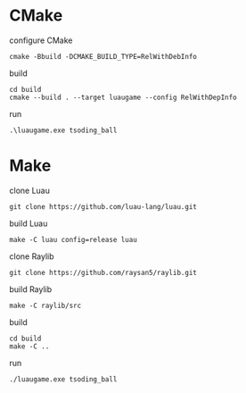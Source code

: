 # CMake
configure CMake
```
cmake -Bbuild -DCMAKE_BUILD_TYPE=RelWithDebInfo
```
build
```
cd build 
cmake --build . --target luaugame --config RelWithDepInfo
```
run
```
.\luaugame.exe tsoding_ball
```
# Make
clone Luau
```
git clone https://github.com/luau-lang/luau.git
```
build Luau 
```
make -C luau config=release luau
```
clone Raylib
```
git clone https://github.com/raysan5/raylib.git
```
build Raylib
```
make -C raylib/src
```
build
```
cd build
make -C ..
```
run
```
./luaugame.exe tsoding_ball
```
